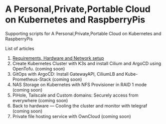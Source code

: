 # A Personal,Private,Portable Cloud on Kubernetes and RaspberryPis
Supporting scripts for A Personal,Private,Portable Cloud on Kubernetes and RaspberryPis

List of articles
1. [Requirements, Hardware and Network setup](https://medium.com/@devs-in-the-cloud/a-personal-private-portable-cloud-on-kubernetes-and-raspberrypis-e030c0351c41)
2. Create Kubernetes Cluster with K3s and install Cilium and ArgoCD using OpenTofu. (coming soon)
3. GitOps with ArgoCD: Install GatewayAPI, CiliumLB and Kube-Prometheus-Stack (coming soon)
4. NAS Storage on Kubernetes with NFS Provisioner in RAID 1 mode (coming soon)
5. PiHole, Tailscale and Custom domains: Securely access from everywhere (coming soon)
6. Back to hardware — Cooling the cluster and monitor with telegraf (coming soon)
7. Private file hosting service with OwnCloud (coming soon)

